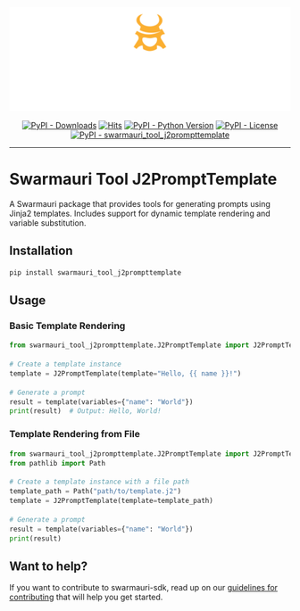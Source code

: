<!-- Dark OS/GitHub theme → show LIGHT PNG; Light → show DARK PNG -->
<picture>
  <source media="(prefers-color-scheme: dark)"  srcset="../../../assets/swarmauri_brand_frag_light.png">
  <source media="(prefers-color-scheme: light)" srcset="../../../assets/swarmauri_brand_frag_dark.png">
  <!-- Fallback below (see #2) -->
  <img alt="Project logo" src="../../../assets/swarmauri_brand_frag_dark.png" width="640">
</picture>


<p align="center">
    <a href="https://pypi.org/project/swarmauri_tool_j2prompttemplate/">
        <img src="https://img.shields.io/pypi/dm/swarmauri_tool_j2prompttemplate" alt="PyPI - Downloads"/></a>
    <a href="https://hits.sh/github.com/swarmauri/swarmauri-sdk/tree/master/pkgs/standards/swarmauri_prompt_j2prompttemplate/">
        <img alt="Hits" src="https://hits.sh/github.com/swarmauri/swarmauri-sdk/tree/master/pkgs/standards/swarmauri_prompt_j2prompttemplate.svg"/></a>
    <a href="https://pypi.org/project/swarmauri_tool_j2prompttemplate/">
        <img src="https://img.shields.io/pypi/pyversions/swarmauri_tool_j2prompttemplate" alt="PyPI - Python Version"/></a>
    <a href="https://pypi.org/project/swarmauri_tool_j2prompttemplate/">
        <img src="https://img.shields.io/pypi/l/swarmauri_tool_j2prompttemplate" alt="PyPI - License"/></a>
    <a href="https://pypi.org/project/swarmauri_tool_j2prompttemplate/">
        <img src="https://img.shields.io/pypi/v/swarmauri_tool_j2prompttemplate?label=swarmauri_tool_j2prompttemplate&color=green" alt="PyPI - swarmauri_tool_j2prompttemplate"/></a>
</p>

---

# Swarmauri Tool J2PromptTemplate

A Swarmauri package that provides tools for generating prompts using Jinja2 templates. Includes support for dynamic template rendering and variable substitution.

## Installation

```bash
pip install swarmauri_tool_j2prompttemplate
```

## Usage

### Basic Template Rendering
```python
from swarmauri_tool_j2prompttemplate.J2PromptTemplate import J2PromptTemplate

# Create a template instance
template = J2PromptTemplate(template="Hello, {{ name }}!")

# Generate a prompt
result = template(variables={"name": "World"})
print(result)  # Output: Hello, World!
```

### Template Rendering from File
```python
from swarmauri_tool_j2prompttemplate.J2PromptTemplate import J2PromptTemplate
from pathlib import Path

# Create a template instance with a file path
template_path = Path("path/to/template.j2")
template = J2PromptTemplate(template=template_path)

# Generate a prompt
result = template(variables={"name": "World"})
print(result)
```

## Want to help?

If you want to contribute to swarmauri-sdk, read up on our [guidelines for contributing](https://github.com/swarmauri/swarmauri-sdk/blob/master/contributing.md) that will help you get started.
